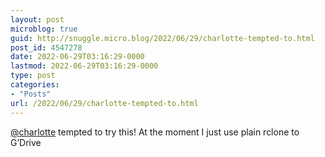 ```yaml
---
layout: post
microblog: true
guid: http://snuggle.micro.blog/2022/06/29/charlotte-tempted-to.html
post_id: 4547278
date: 2022-06-29T03:16:29-0000
lastmod: 2022-06-29T03:16:29-0000
type: post
categories:
- "Posts"
url: /2022/06/29/charlotte-tempted-to.html
---
```

<p><span class="h-card" translate="no"><a href="https://trans.enby.town/users/charlotte" class="u-url mention">@<span>charlotte</span></a></span> tempted to try this! At the moment I just use plain rclone to G’Drive</p>
